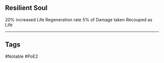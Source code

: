 ## Resilient Soul
20% increased Life Regeneration rate
5% of Damage taken Recouped as Life

---
## Tags
#Notable
#PoE2
